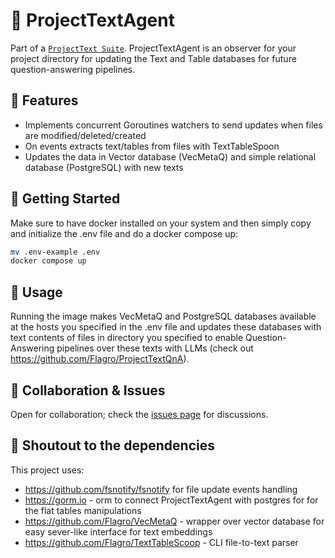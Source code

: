# 🚀 **ProjectTextAgent**

Part of a [`ProjectText Suite`](https://github.com/Flagro/ProjectTextSuite). ProjectTextAgent is an observer for your project directory for updating the Text and Table databases for future question-answering pipelines.

## 🌟 **Features**
- Implements concurrent Goroutines watchers to send updates when files are modified/deleted/created
- On events extracts text/tables from files with TextTableSpoon
- Updates the data in Vector database (VecMetaQ) and simple relational database (PostgreSQL) with new texts

## 🚀 **Getting Started**
Make sure to have docker installed on your system and then simply copy and initialize the .env file and do a docker compose up:
```bash
mv .env-example .env
docker compose up
```

## 📘 **Usage**
Running the image makes VecMetaQ and PostgreSQL databases available at the hosts you specified in the .env file and updates these databases with text contents of files in directory you specified to enable Question-Answering pipelines over these texts with LLMs (check out https://github.com/Flagro/ProjectTextQnA).

## 🤝 **Collaboration & Issues**
Open for collaboration; check the [issues page](https://github.com/Flagro/ProjectTextAgent/issues) for discussions.

## 🌟 **Shoutout to the dependencies**
This project uses:
- https://github.com/fsnotify/fsnotify for file update events handling
- https://gorm.io - orm to connect ProjectTextAgent with postgres for for the flat tables manipulations
- https://github.com/Flagro/VecMetaQ - wrapper over vector database for easy sever-like interface for text embeddings
- https://github.com/Flagro/TextTableScoop - CLI file-to-text parser
